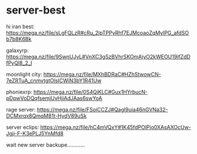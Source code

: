 # server-best
hi
iran best: https://mega.nz/file/sLgFQLzR#cRu_2lpTPPyRhf7EJMcoaoZqMylPG_afdSOb7b8K6Bk

galaxyrp: https://mega.nz/file/9SwnUJyL#VnXC3gSzBVhrSKOmAjyO2kWEOU19ifZdDfPyQl8_2_I

moonlight city: https://mega.nz/file/MXhBDRaC#HZhStwowCN-7eZRTuA_cnmvtgtOlslCWiN3bY1R41Uw

phoniexrp: https://mega.nz/file/0S4QiKLC#Gux1HYrbucN-pDpwVoDQqfsemjUvHjjAdJAas6swYoA

rage server: https://mega.nz/file/FSoiCCZJ#Qagl9uia46nGVNa32-DCMxrqx8QmqM81t-HydV89uSk

server eclips: https://mega.nz/file/hC4mVQxY#1K45fdPOlPjo0XAsAXOcUw-Jgji-F-K3ePLJ5YnMfd8

wait new server backupe............
